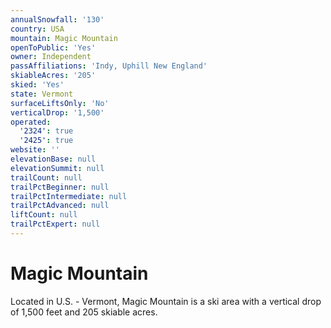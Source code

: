 ```yaml
---
annualSnowfall: '130'
country: USA
mountain: Magic Mountain
openToPublic: 'Yes'
owner: Independent
passAffiliations: 'Indy, Uphill New England'
skiableAcres: '205'
skied: 'Yes'
state: Vermont
surfaceLiftsOnly: 'No'
verticalDrop: '1,500'
operated:
  '2324': true
  '2425': true
website: ''
elevationBase: null
elevationSummit: null
trailCount: null
trailPctBeginner: null
trailPctIntermediate: null
trailPctAdvanced: null
liftCount: null
trailPctExpert: null
---
```



# Magic Mountain

Located in U.S. - Vermont, Magic Mountain is a ski area with a vertical drop of 1,500 feet and 205 skiable acres.

